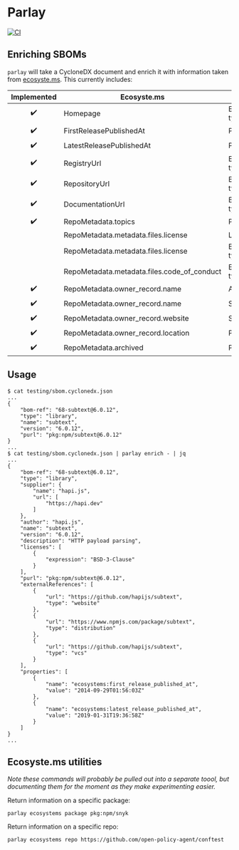 # Parlay

[![CI](https://github.com/snyk/parlay/actions/workflows/ci.yml/badge.svg)](https://github.com/snyk/parlay/actions/workflows/ci.yml)

## Enriching SBOMs

`parlay` will take a CycloneDX document and enrich it with information taken from [ecosyste.ms](https://ecosyste.ms). This currently includes:

| Implemented | Ecosyste.ms  | CycloneDX  |
|:-:|---|---|
| :heavy_check_mark: | Homepage  | ExternalReferences type=website |
| :heavy_check_mark: | FirstReleasePublishedAt  | Properties  |
| :heavy_check_mark: | LatestReleasePublishedAt  | Properties  |
| :heavy_check_mark: | RegistryUrl | ExternalReferences type=distribution  |
| :heavy_check_mark: | RepositoryUrl | ExternalReferences type=vcs |
| :heavy_check_mark: | DocumentationUrl | ExternalReferences type=documentation |
| :heavy_check_mark: | RepoMetadata.topics | Properties |
|  | RepoMetadata.metadata.files.license | Licenses |
|  | RepoMetadata.metadata.files.license | ExternalReferences type=license |
|  | RepoMetadata.metadata.files.code_of_conduct | ExternalReferences type=other |
| :heavy_check_mark: | RepoMetadata.owner_record.name | Author |
| :heavy_check_mark: | RepoMetadata.owner_record.name | Supplier name |
| :heavy_check_mark: | RepoMetadata.owner_record.website | Supplier url |
| :heavy_check_mark: | RepoMetadata.owner_record.location | Properties  |
| :heavy_check_mark: | RepoMetadata.archived | Properties |


## Usage

```
$ cat testing/sbom.cyclonedx.json
...
{
	"bom-ref": "68-subtext@6.0.12",
	"type": "library",
	"name": "subtext",
	"version": "6.0.12",
	"purl": "pkg:npm/subtext@6.0.12"
}
...
$ cat testing/sbom.cyclonedx.json | parlay enrich - | jq
...
{
	"bom-ref": "68-subtext@6.0.12",
	"type": "library",
	"supplier": {
		"name": "hapi.js",
		"url": [
			"https://hapi.dev"
		]
	},
	"author": "hapi.js",
	"name": "subtext",
	"version": "6.0.12",
	"description": "HTTP payload parsing",
	"licenses": [
		{
			"expression": "BSD-3-Clause"
		}
	],
	"purl": "pkg:npm/subtext@6.0.12",
	"externalReferences": [
		{
			"url": "https://github.com/hapijs/subtext",
			"type": "website"
		},
		{
			"url": "https://www.npmjs.com/package/subtext",
			"type": "distribution"
		},
		{
			"url": "https://github.com/hapijs/subtext",
			"type": "vcs"
		}
	],
	"properties": [
		{
			"name": "ecosystems:first_release_published_at",
			"value": "2014-09-29T01:56:03Z"
		},
		{
			"name": "ecosystems:latest_release_published_at",
			"value": "2019-01-31T19:36:58Z"
		}
	]
}
...
```

## Ecosyste.ms utilities

_Note these commands will probably be pulled out into a separate toool, but documenting them for the moment as they make experimenting easier._

Return information on a specific package:

```
parlay ecosystems package pkg:npm/snyk
```

Return information on a specific repo:

```
parlay ecosystems repo https://github.com/open-policy-agent/conftest
```
